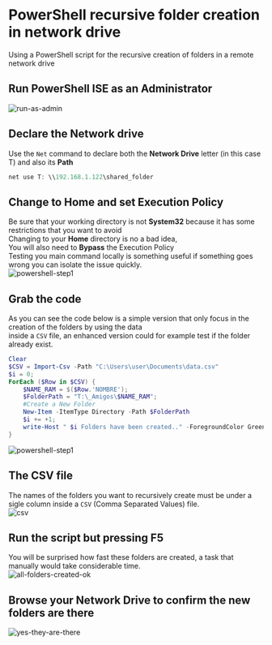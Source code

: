 # PowerShell recursive folder creation in network drive
Using a PowerShell script for the recursive creation of folders in a remote network drive
## Run PowerShell ISE as an Administrator
![run-as-admin](https://github.com/danielurra/PowerShell-recursive-folder-creation-in-network-drive/assets/51704179/332e8ac9-bec7-46f9-a140-c5b23e7d8830)<br>
## Declare the Network drive
Use the `Net` command to declare both the **Network Drive** letter (in this case T) and also its **Path**<br>
```powershell
net use T: \\192.168.1.122\shared_folder
```
## Change to Home and set Execution Policy
Be sure that your working directory is not **System32** because it has some restrictions that you want to avoid<br>
Changing to your **Home** directory is no a bad idea,<br>
You will also need to **Bypass** the Execution Policy<br>
Testing you main command locally is something useful if something goes wrong you can isolate the issue quickly.<br>
![powershell-step1](https://github.com/danielurra/PowerShell-recursive-folder-creation-in-network-drive/assets/51704179/27abee11-cf87-4c91-9e90-dcddf32a2d73)<br>
## Grab the code
As you can see the code below is a simple version that only focus in the creation of the folders by using the data<br>
inside a `CSV` file, an enhanced version could for example test if the folder already exist.<br>
```powershell
Clear
$CSV = Import-Csv -Path "C:\Users\user\Documents\data.csv"
$i = 0;
ForEach ($Row in $CSV) {
    $NAME_RAM = $($Row.'NOMBRE');
    $FolderPath = "T:\_Amigos\$NAME_RAM";
    #Create a New Folder
    New-Item -ItemType Directory -Path $FolderPath
    $i += +1;
    write-Host " $i Folders have been created.." -ForegroundColor Green -BackgroundColor DarkGreen
}
```
![powershell-step1](https://github.com/danielurra/PowerShell-recursive-folder-creation-in-network-drive/assets/51704179/3b36212f-8fb7-43a4-b88a-7ff5fa52e4fa)<br>
## The CSV file
The names of the folders you want to recursively create must be under a sigle column inside a `CSV` (Comma Separated Values) file.<br>
![csv](https://github.com/danielurra/PowerShell-recursive-folder-creation-in-network-drive/assets/51704179/d846eed5-831e-49bd-95a2-e3b9f12c88a4)<br>
## Run the script but pressing F5
You will be surprised how fast these folders are created, a task that manually would take considerable time.<br>
![all-folders-created-ok](https://github.com/danielurra/PowerShell-recursive-folder-creation-in-network-drive/assets/51704179/c800a750-895e-4194-a169-5fe11628487f)<br>
## Browse your Network Drive to confirm the new folders are there
![yes-they-are-there](https://github.com/danielurra/PowerShell-recursive-folder-creation-in-network-drive/assets/51704179/0e687e00-7069-4146-92c9-a16edc9fb350)<br>



